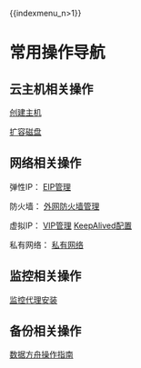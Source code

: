 {{indexmenu_n>1}}

# 常用操作导航

## 云主机相关操作

[创建主机](/compute/uhost/guide/common#创建主机)

[扩容磁盘](/compute/uhost/guide/disk#扩容磁盘)

## 网络相关操作

弹性IP： [EIP管理](/network/unet/eip)

防火墙： [外网防火墙管理](/network/unet/firewall)

虚拟IP： [VIP管理](/network/unet/vip)
[KeepAlived配置](/compute/uhost/public/keepalived)

私有网络： [私有网络](/network/vpc/index)

## 监控相关操作

[监控代理安装](/management_monitor/umon/agent)

## 备份相关操作

[数据方舟操作指南](/storage_cdn/uda/common)
